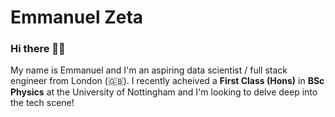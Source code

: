 # **Emmanuel Zeta**

### Hi there 👋🏾

My name is Emmanuel and I'm an aspiring data scientist / full stack engineer from London (🇬🇧).
I recently acheived a **First Class (Hons)** in **BSc Physics** at the University of Nottingham and I'm looking to delve deep into the tech scene!
<!--
**eazeta/eazeta** is a ✨ _special_ ✨ repository because its `README.md` (this file) appears on your GitHub profile.

Here are some ideas to get you started:

- 🔭 I’m currently working on ...
- 🌱 I’m currently learning ...
- 👯 I’m looking to collaborate on ...
- 🤔 I’m looking for help with ...
- 💬 Ask me about ...
- 📫 How to reach me: ...
- 😄 Pronouns: ...
- ⚡ Fun fact: ...
-->
